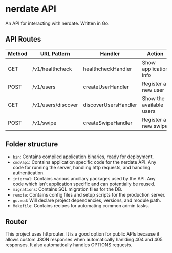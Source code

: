 # nerdate API

An API for interacting with nerdate. Written in Go.

## API Routes

| Method | URL Pattern        | Handler              | Action                   |
| ------ | ------------------ | -------------------- | ------------------------ |
| GET    | /v1/healthcheck    | healthcheckHandler   | Show application info    |
| POST   | /v1/users          | createUserHandler    | Register a new user      |
| GET    | /v1/users/discover | discoverUsersHandler | Show the available users |
| POST   | /v1/swipe          | createSwipeHandler   | Register a new swipe     |

## Folder structure

* `bin`: Contains compiled application binaries, ready for deployment.
* `cmd/api`: Contains application specific code for the nerdate API. Any code for running the server, handling http requests, and handling authentication.
* `internal`: Contains various ancillary packages used by the API. Any code which isn't application specific and can potentially be reused.
* `migrations`: Contains SQL migration files for the DB.
* `remote`: Contains config files and setup scripts for the production server.
* `go.mod`: Will declare project dependencies, versions, and module path.
* `Makefile`: Contains recipes for automating common admin tasks.

## Router

This project uses httprouter. It is a good option for public APIs because it allows custom JSON responses when automatically hanlding 404 and 405 responses. It also automatically handles OPTIONS requests.
